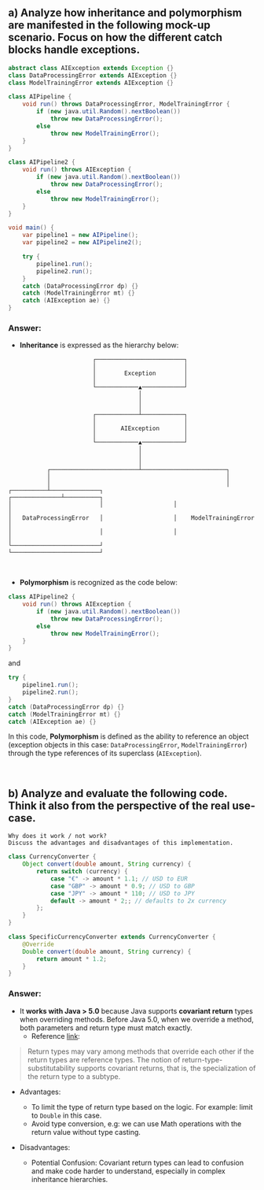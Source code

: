 ## a) Analyze how inheritance and polymorphism are manifested in the following mock-up scenario. Focus on how the different catch blocks handle exceptions.

```java
abstract class AIException extends Exception {}
class DataProcessingError extends AIException {}
class ModelTrainingError extends AIException {}

class AIPipeline {
    void run() throws DataProcessingError, ModelTrainingError {
        if (new java.util.Random().nextBoolean())
            throw new DataProcessingError();
        else
            throw new ModelTrainingError();
    }
}

class AIPipeline2 {
    void run() throws AIException {
        if (new java.util.Random().nextBoolean())
            throw new DataProcessingError();
        else
            throw new ModelTrainingError();
    }
}

void main() {
    var pipeline1 = new AIPipeline();
    var pipeline2 = new AIPipeline2();

    try {
        pipeline1.run();
        pipeline2.run();
    }
    catch (DataProcessingError dp) {}
    catch (ModelTrainingError mt) {}
    catch (AIException ae) {}
}
```

### Answer:
* **Inheritance** is expressed as the hierarchy below:
```
                        ┌─────────────────────────┐                       
                        │                         │                       
                        │        Exception        │                       
                        │                         │                       
                        └────────────▲────────────┘                       
                                     │                                    
                                     │                                    
                                     │                                    
                        ┌────────────┴────────────┐                       
                        │                         │                       
                        │       AIException       │                       
                        │                         │                       
                        └────────────▲────────────┘                       
                                     │                                    
                                     │                                    
                                     │                                    
           ┌─────────────────────────┴────────────────────────┐           
           │                                                  │           
           │                                                  │           
┌──────────┴──────────────┐                    ┌──────────────┴──────────┐
│                         │                    │                         │
│   DataProcessingError   │                    │    ModelTrainingError   │
│                         │                    │                         │
└─────────────────────────┘                    └─────────────────────────┘
```
<br />

* **Polymorphism** is recognized as the code below:
```java
class AIPipeline2 {
    void run() throws AIException {
        if (new java.util.Random().nextBoolean())
            throw new DataProcessingError();
        else
            throw new ModelTrainingError();
    }
}
```
and
```java
try {
    pipeline1.run();
    pipeline2.run();
}
catch (DataProcessingError dp) {}
catch (ModelTrainingError mt) {}
catch (AIException ae) {}
```
In this code, **Polymorphism** is defined as the ability to reference an object (exception objects in this case: `DataProcessingError`, `ModelTrainingError`) through the type references of its superclass (`AIException`).

<br />

## b)  Analyze and evaluate the following code. Think it also from the perspective of the real use-case.

    Why does it work / not work?
    Discuss the advantages and disadvantages of this implementation.

```java
class CurrencyConverter {
    Object convert(double amount, String currency) {
        return switch (currency) {
            case "€" -> amount * 1.1; // USD to EUR
            case "GBP" -> amount * 0.9; // USD to GBP
            case "JPY" -> amount * 110; // USD to JPY
            default -> amount * 2;; // defaults to 2x currency
        };
    }
}

class SpecificCurrencyConverter extends CurrencyConverter {
    @Override
    Double convert(double amount, String currency) {
        return amount * 1.2;
    }
}
```

### Answer:
- It **works with Java > 5.0** because Java supports **covariant return** types when overriding methods. Before Java 5.0, when we override a method, both parameters and return type must match exactly.
    + Reference [link](https://docs.oracle.com/javase/specs/jls/se8/html/jls-8.html#jls-8.4.5):
>Return types may vary among methods that override each other if the return types are reference types. The notion of return-type-substitutability supports covariant returns, that is, the specialization of the return type to a subtype.


- Advantages:
    + To limit the type of return type based on the logic. For example: limit to `Double` in this case.
    + Avoid type conversion, e.g: we can use Math operations with the return value without type casting.

- Disadvantages:
    + Potential Confusion: Covariant return types can lead to confusion and make code harder to understand, especially in complex inheritance hierarchies.
